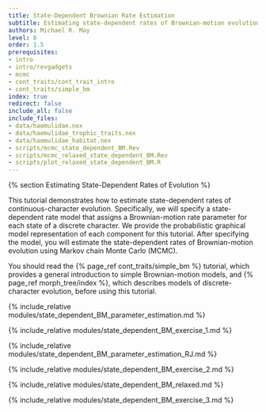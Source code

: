 ```yaml
---
title: State-Dependent Brownian Rate Estimation
subtitle: Estimating state-dependent rates of Brownian-motion evolution
authors: Michael R. May
level: 6
order: 1.5
prerequisites:
- intro
- intro/revgadgets
- mcmc
- cont_traits/cont_trait_intro
- cont_traits/simple_bm
index: true
redirect: false
include_all: false
include_files:
- data/haemulidae.nex
- data/haemulidae_trophic_traits.nex
- data/haemulidae_habitat.nex
- scripts/mcmc_state_dependent_BM.Rev
- scripts/mcmc_relaxed_state_dependent_BM.Rev
- scripts/plot_relaxed_state_dependent_BM.R
---
```


{% section Estimating State-Dependent Rates of Evolution %}

This tutorial demonstrates how to estimate state-dependent rates of continuous-character 
evolution. Specifically, we will specify a state-dependent rate model that assigns a 
Brownian-motion rate parameter for each state of a discrete character. We provide the 
probabilistic graphical model representation of each component for this tutorial. After 
specifying the model, you will estimate the state-dependent rates of Brownian-motion 
evolution using Markov chain Monte Carlo (MCMC).

You should read the {% page_ref cont_traits/simple_bm %} tutorial, which provides a 
general introduction to simple Brownian-motion models, and {% page_ref morph_tree/index %}, 
which describes models of discrete-character evolution, before using this tutorial.


{% include_relative modules/state_dependent_BM_parameter_estimation.md %}

{% include_relative modules/state_dependent_BM_exercise_1.md %}

{% include_relative modules/state_dependent_BM_parameter_estimation_RJ.md %}

{% include_relative modules/state_dependent_BM_exercise_2.md %}

{% include_relative modules/state_dependent_BM_relaxed.md %}

{% include_relative modules/state_dependent_BM_exercise_3.md %}
